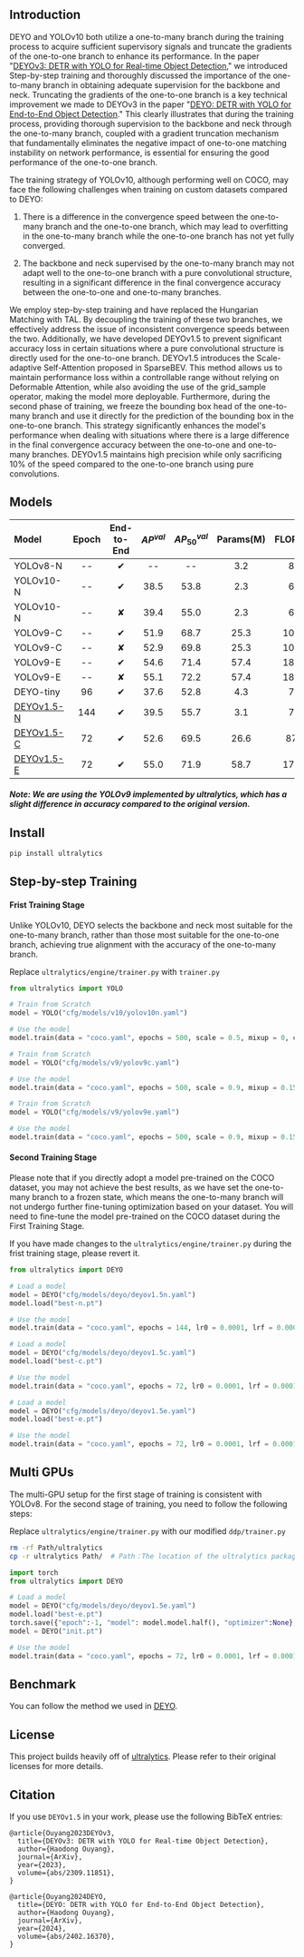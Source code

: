 ## Introduction

DEYO and YOLOv10 both utilize a one-to-many branch during the training process to acquire sufficient supervisory signals and truncate the gradients of the one-to-one branch to enhance its performance. In the paper "[DEYOv3: DETR with YOLO for Real-time Object Detection](https://arxiv.org/abs/2309.11851)," we introduced Step-by-step training and thoroughly discussed the importance of the one-to-many branch in obtaining adequate supervision for the backbone and neck. Truncating the gradients of the one-to-one branch is a key technical improvement we made to DEYOv3 in the paper "[DEYO: DETR with YOLO for End-to-End Object Detection](https://arxiv.org/abs/2402.16370)." This clearly illustrates that during the training process, providing thorough supervision to the backbone and neck through the one-to-many branch, coupled with a gradient truncation mechanism that fundamentally eliminates the negative impact of one-to-one matching instability on network performance, is essential for ensuring the good performance of the one-to-one branch.

The training strategy of YOLOv10, although performing well on COCO, may face the following challenges when training on custom datasets compared to DEYO:

1. There is a difference in the convergence speed between the one-to-many branch and the one-to-one branch, which may lead to overfitting in the one-to-many branch while the one-to-one branch has not yet fully converged.

2. The backbone and neck supervised by the one-to-many branch may not adapt well to the one-to-one branch with a pure convolutional structure, resulting in a significant difference in the final convergence accuracy between the one-to-one and one-to-many branches.

We employ step-by-step training and have replaced the Hungarian Matching with TAL. By decoupling the training of these two branches, we effectively address the issue of inconsistent convergence speeds between the two. Additionally, we have developed DEYOv1.5 to prevent significant accuracy loss in certain situations where a pure convolutional structure is directly used for the one-to-one branch. DEYOv1.5 introduces the Scale-adaptive Self-Attention proposed in SparseBEV. This method allows us to maintain performance loss within a controllable range without relying on Deformable Attention, while also avoiding the use of the grid_sample operator, making the model more deployable. Furthermore, during the second phase of training, we freeze the bounding box head of the one-to-many branch and use it directly for the prediction of the bounding box in the one-to-one branch. This strategy significantly enhances the model's performance when dealing with situations where there is a large difference in the final convergence accuracy between the one-to-one and one-to-many branches. DEYOv1.5 maintains high precision while only sacrificing 10% of the speed compared to the one-to-one branch using pure convolutions.


## Models
| Model | Epoch | End-to-End | $AP^{val}$ | $AP^{val}_{50}$ | Params(M) | FLOPs(G) | T4 TRT FP16(FPS) |
|:------|:-----:|:-----------:|:----------:|:---------------:|:---------:|:--------:|:---------------:|
| YOLOv8-N | --  | ✔ | --   | --   | 3.2  | 8.7   | 554 | 
| YOLOv10-N | -- | ✔ | 38.5 | 53.8 | 2.3  | 6.7   | 538 | 
| YOLOv10-N | -- | ✘ | 39.4 | 55.0 | 2.3  | 6.7   | --  |
| YOLOv9-C  | -- | ✔ | 51.9 | 68.7 | 25.3 | 102.7 | 155 |
| YOLOv9-C  | -- | ✘ | 52.9 | 69.8 | 25.3 | 102.7 | --  | 
| YOLOv9-E  | -- | ✔ | 54.6 | 71.4 | 57.4 | 189.5 | 65  |
| YOLOv9-E  | -- | ✘ | 55.1 | 72.2 | 57.4 | 189.5 | --  |
| DEYO-tiny | 96 | ✔ | 37.6 | 52.8 | 4.3  | 7.6   | 487 |
| [DEYOv1.5-N](https://github.com/ouyanghaodong/DEYOv1.5/releases/download/v0.1/deyov1.5n.pt) | 144 | ✔ | 39.5 | 55.7 | 3.1  | 7.2   | 501 | 
| [DEYOv1.5-C](https://github.com/ouyanghaodong/DEYOv1.5/releases/download/v0.1/deyov1.5c.pt) | 72  | ✔ | 52.6 | 69.5 | 26.6 | 87.4  | 135 |
| [DEYOv1.5-E](https://github.com/ouyanghaodong/DEYOv1.5/releases/download/v0.1/deyov1.5e.pt) | 72  | ✔ | 55.0 | 71.9 | 58.7 | 174.2 | 63  |

##### Note: We are using the YOLOv9 implemented by ultralytics, which has a slight difference in accuracy compared to the original version.

## Install
```bash
pip install ultralytics
```

## Step-by-step Training

#### Frist Training Stage
Unlike YOLOv10, DEYO selects the backbone and neck most suitable for the one-to-many branch, rather than those most suitable for the one-to-one branch, achieving true alignment with the accuracy of the one-to-many branch.

Replace `ultralytics/engine/trainer.py` with `trainer.py`

```python
from ultralytics import YOLO

# Train from Scratch
model = YOLO("cfg/models/v10/yolov10n.yaml")

# Use the model
model.train(data = "coco.yaml", epochs = 500, scale = 0.5, mixup = 0, copy_paste = 0)

# Train from Scratch
model = YOLO("cfg/models/v9/yolov9c.yaml")

# Use the model
model.train(data = "coco.yaml", epochs = 500, scale = 0.9, mixup = 0.15, copy_paste = 0.3)

# Train from Scratch
model = YOLO("cfg/models/v9/yolov9e.yaml")

# Use the model
model.train(data = "coco.yaml", epochs = 500, scale = 0.9, mixup = 0.15, copy_paste = 0.3)
```

#### Second Training Stage

Please note that if you directly adopt a model pre-trained on the COCO dataset, you may not achieve the best results, as we have set the one-to-many branch to a frozen state, which means the one-to-many branch will not undergo further fine-tuning optimization based on your dataset. You will need to fine-tune the model pre-trained on the COCO dataset during the First Training Stage.

If you have made changes to the `ultralytics/engine/trainer.py` during the frist training stage, please revert it.

```python
from ultralytics import DEYO

# Load a model
model = DEYO("cfg/models/deyo/deyov1.5n.yaml")
model.load("best-n.pt")

# Use the model
model.train(data = "coco.yaml", epochs = 144, lr0 = 0.0001, lrf = 0.0001, weight_decay = 0.0001, optimizer = 'AdamW', warmup_epochs = 0, mosaic = 0, scale = 0.5, mixup = 0, copy_paste = 0, freeze = 23)

# Load a model
model = DEYO("cfg/models/deyo/deyov1.5c.yaml")
model.load("best-c.pt")

# Use the model
model.train(data = "coco.yaml", epochs = 72, lr0 = 0.0001, lrf = 0.0001, weight_decay = 0.0001, optimizer = 'AdamW', warmup_epochs = 0, mosaic = 0, scale = 0.9, mixup = 0.15, copy_paste = 0.3, freeze = 22)

# Load a model
model = DEYO("cfg/models/deyo/deyov1.5e.yaml")
model.load("best-e.pt")

# Use the model
model.train(data = "coco.yaml", epochs = 72, lr0 = 0.0001, lrf = 0.0001, weight_decay = 0.0001, optimizer = 'AdamW', warmup_epochs = 0, mosaic = 0, scale = 0.9, mixup = 0.15, copy_paste = 0.3, freeze = 42)
```

## Multi GPUs
The multi-GPU setup for the first stage of training is consistent with YOLOv8. For the second stage of training, you need to follow the following steps:

Replace `ultralytics/engine/trainer.py` with our modified `ddp/trainer.py`
```bash
rm -rf Path/ultralytics
cp -r ultralytics Path/  # Path：The location of the ultralytics package
```

```python
import torch
from ultralytics import DEYO

# Load a model
model = DEYO("cfg/models/deyo/deyov1.5e.yaml")
model.load("best-e.pt")
torch.save({"epoch":-1, "model": model.model.half(), "optimizer":None}, "init.pt")
model = DEYO("init.pt")

# Use the model
model.train(data = "coco.yaml", epochs = 72, lr0 = 0.0001, lrf = 0.0001, weight_decay = 0.0001, optimizer = 'AdamW', warmup_epochs = 0, mosaic = 0, scale = 0.9, mixup = 0.15, copy_paste = 0.3, freeze = 42, device = '0, 1, 2, 3, 4, 5, 6, 7')
```

## Benchmark
You can follow the method we used in  [DEYO](https://github.com/ouyanghaodong/DEYO).

## License
This project builds heavily off of [ultralytics](https://github.com/ultralytics/ultralytics). Please refer to their original licenses for more details.

## Citation
If you use `DEYOv1.5` in your work, please use the following BibTeX entries:
```
@article{Ouyang2023DEYOv3,
  title={DEYOv3: DETR with YOLO for Real-time Object Detection},
  author={Haodong Ouyang},
  journal={ArXiv},
  year={2023},
  volume={abs/2309.11851},
}

@article{Ouyang2024DEYO,
  title={DEYO: DETR with YOLO for End-to-End Object Detection},
  author={Haodong Ouyang},
  journal={ArXiv},
  year={2024},
  volume={abs/2402.16370},
}
```
